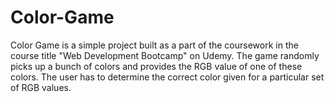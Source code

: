 # Color-Game

Color Game is a simple project built as a part of the coursework in the course title "Web Development Bootcamp" on Udemy. The game randomly picks up a bunch of colors and provides the RGB value of one of these colors. The user has to determine the correct color given for a particular set of RGB values.
